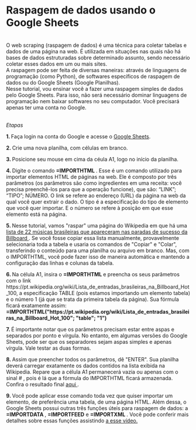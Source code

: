 # Raspagem de dados usando o Google Sheets

<br> O web scraping (raspagem de dados) é uma técnica para coletar tabelas e dados de uma página na web. É utilizada em situações nas quais não há bases de dados estruturadas sobre determinado assunto, sendo necessário coletar esses dados em um ou mais sites. 
<br> A raspagem pode ser feita de diversas maneiras: através de linguagens de programação (como Python), de softwares específicos de raspagem de dados ou do Google Sheets (Google Planilhas). 
<br> Nesse tutorial, vou ensinar você a fazer uma raspagem simples de dados pelo Google Sheets. Para isso, não será necessário dominar linguagens de programação nem baixar softwares no seu computador. Você precisará apenas ter uma conta no Google. 

<br> <i> Etapas </i>
<p> <b> 1. </b> Faça login na conta do Google e acesse o <a href="https://www.google.com/sheets/about/"> Google Sheets</a>.
<p> <b> 2. </b> Crie uma nova planilha, com células em branco. 
<p> <b> 3. </b> Posicione seu mouse em cima da céula A1, logo no início da planilha. 
<p> <b> 4. </b> Digite o comando <b> =IMPORTHTML </b>. Esse é um comando utilizado para importar elementos HTML de páginas na web. Ele é composto por três parâmetros (os parâmetros são como ingredientes em uma receita: você precisa preenchê-los para que a operação funcione), que são: “LINK”; “TIPO”; NÚMERO. O  link se refere ao endereço (URL) da página na web da qual você quer extrair o dado. O tipo é a especificação do tipo de elemento que você quer importar. E o número se refere à posição em que esse elemento está na página.
<p> <b> 5. </b> Nesse tutorial, vamos "raspar" uma página do Wikipedia em que há uma <a href="https://pt.wikipedia.org/wiki/Lista_de_entradas_brasileiras_na_Billboard_Hot_100 "> lista de 22 músicas brasileiras que apareceram nas paradas de sucesso da Billboard </a>. Se você fosse copiar essa lista manualmente, provavelmente selecionaria toda a tabela e usaria os comandos de "Copiar" e "Colar", transferindo o conteúdo para uma planilha ou arquivo em branco. Mas, com o IMPORTHTML, você pode fazer isso de maneira automática e mantendo a configuração das linhas e colunas da tabela. 
<p> <b> 6. </b> Na célula A1, insira o <b> =IMPORTHTML </b> e preencha os seus parâmetros com o link https://pt.wikipedia.org/wiki/Lista_de_entradas_brasileiras_na_Billboard_Hot_100, a especificação TABLE (pois estamos importando um elemento tabela) e o número 1 (já que se trata da primeira tabela da página). Sua fórmula ficará exatamente assim: <b> =IMPORTHTML("https://pt.wikipedia.org/wiki/Lista_de_entradas_brasileiras_na_Billboard_Hot_100"; "table"; "1") </b>
<p> <b> 7. </b>  É importante notar que os parâmetros precisam estar entre aspas e separados por ponto e vírgula. No entanto, em algumas versões do Google Sheets, pode ser que os separadores sejam aspas simples e apenas vírgula. Vale testar as duas formas. 
 <p> <b> 8. </b> Assim que preencher todos os parâmetros, dê "ENTER". Sua planilha deverá carregar exatamente os dados contidos na lista exibida na Wikipedia. Repare que a célula A1 permanecerá vazia ou apenas com o sinal <i> # </i>, pois é lá que a fórmula do IMPORTHTML ficará armazenada.  Confira o resultado final <a href="https://docs.google.com/spreadsheets/d/1NBn_1QWkXTuJC89zgy44MJj3ppOx2B18FucmfL6NXZ0/edit?usp=sharing"> aqui </a>.
 <p> <b> 9. </b> Você pode aplicar esse comando toda vez que quiser importar um elemento, de preferência uma tabela, de uma página HTML. Além dessa, o Google Sheets possui outras três funções úteis para raspagem de dados: a <b> =IMPORTDATA </b> , <b> =IMPORTFEED</b> e <b> =IMPORTXML </b>. Você pode conferir mais detalhes sobre essas funções assistindo <a href="https://www.youtube.com/watch?v=Q5yVoTqD06M"> a esse vídeo. </a> 
